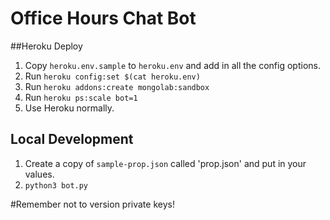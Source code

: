 # Office Hours Chat Bot

##Heroku Deploy

1. Copy `heroku.env.sample` to `heroku.env` and add in all the config options.
2. Run `heroku config:set $(cat heroku.env)`
3. Run `heroku addons:create mongolab:sandbox`
4. Run `heroku ps:scale bot=1`
3. Use Heroku normally.

## Local Development
1. Create a copy of `sample-prop.json` called 'prop.json' and put in your values.
2. `python3 bot.py`

#Remember not to version private keys!